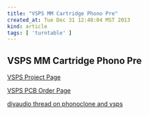 ```yaml
---
title: "VSPS MM Cartridge Phono Pre"
created_at: Tue Dec 31 12:48:04 MST 2013
kind: article
tags: [ 'turntable' ]
---
```


## VSPS MM Cartridge Phono Pre

[VSPS Project Page](http://phonoclone.com/diy-pho5.html)

[VSPS PCB Order Page](http://phonoclone.com/pcb.html#I)

[diyaudio thread on phonoclone and vsps](http://www.diyaudio.com/forums/analogue-source/57398-phonoclone-vsps-pcb-help-desk.html)


